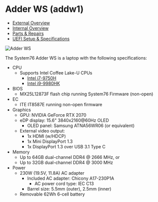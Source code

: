 # Adder WS (addw1)

- [External Overview](./external-overview.md)
- [Internal Overview](./internal-overview.md)
- [Parts & Repairs](./repairs.md)
- [UEFI Setup & Specifications](./setup-specs.md)

![Adder WS](./img/addw1.png)

The System76 Adder WS is a laptop with the following specifications:

- CPU
    - Supports Intel Coffee Lake-U CPUs
        - [Intel i7-9750H](https://ark.intel.com/content/www/us/en/ark/products/191045/intel-core-i7-9750h-processor-12m-cache-up-to-4-50-ghz.html)
        - [Intel i9-9980HK](https://ark.intel.com/content/www/us/en/ark/products/192990/intel-core-i9-9980hk-processor-16m-cache-up-to-5-00-ghz.html)
- BIOS
    - MX25L12873F flash chip running System76 Firmware (non-open)
- EC
    - ITE IT8587E running non-open firmware
- Graphics
    - GPU: NVIDIA GeForce RTX 2070
    - eDP display: 15.6" 3840x2160@60Hz OLED
        - OLED panel: Samsung ATNA56WR06 (or equivalent)
    - External video output:
        - 1x HDMI (w/HDCP)
        - 1x Mini DisplayPort 1.3
        - 1x DisplayPort 1.3 over USB 3.1 Type C
- Memory
    - Up to 64GB dual-channel DDR4 @ 2666 MHz, or
    - Up to 32GB dual-channel DDR4 @ 3000 MHz
- Power
    - 230W (19.5V, 11.8A) AC adapter
        - Included AC adapter: Chicony A17-230P1A
            - AC power cord type: IEC C13
        - Barrel size: 5.5mm (outer), 2.5mm (inner)
    - Removable 62Wh 6-cell battery
